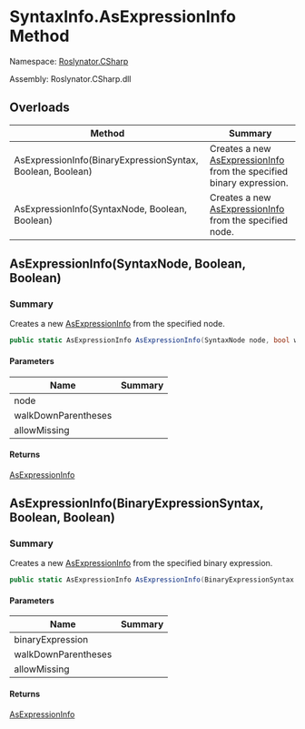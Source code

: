 # SyntaxInfo\.AsExpressionInfo Method

Namespace: [Roslynator.CSharp](../../README.md)

Assembly: Roslynator\.CSharp\.dll

## Overloads

| Method | Summary |
| ------ | ------- |
| AsExpressionInfo\(BinaryExpressionSyntax, Boolean, Boolean\) | Creates a new [AsExpressionInfo](../../Syntax/AsExpressionInfo/README.md) from the specified binary expression\. |
| AsExpressionInfo\(SyntaxNode, Boolean, Boolean\) | Creates a new [AsExpressionInfo](../../Syntax/AsExpressionInfo/README.md) from the specified node\. |

## AsExpressionInfo\(SyntaxNode, Boolean, Boolean\)

### Summary

Creates a new [AsExpressionInfo](../../Syntax/AsExpressionInfo/README.md) from the specified node\.

```csharp
public static AsExpressionInfo AsExpressionInfo(SyntaxNode node, bool walkDownParentheses = true, bool allowMissing = false)
```

#### Parameters

| Name | Summary |
| ---- | ------- |
| node | |
| walkDownParentheses | |
| allowMissing | |

#### Returns

[AsExpressionInfo](../../Syntax/AsExpressionInfo/README.md)


## AsExpressionInfo\(BinaryExpressionSyntax, Boolean, Boolean\)

### Summary

Creates a new [AsExpressionInfo](../../Syntax/AsExpressionInfo/README.md) from the specified binary expression\.

```csharp
public static AsExpressionInfo AsExpressionInfo(BinaryExpressionSyntax binaryExpression, bool walkDownParentheses = true, bool allowMissing = false)
```

#### Parameters

| Name | Summary |
| ---- | ------- |
| binaryExpression | |
| walkDownParentheses | |
| allowMissing | |

#### Returns

[AsExpressionInfo](../../Syntax/AsExpressionInfo/README.md)


